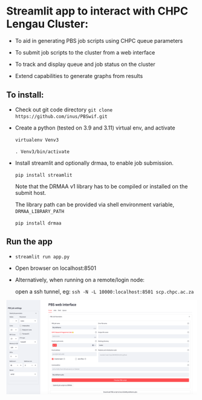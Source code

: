 # Streamlit app to interact with CHPC Lengau Cluster:

- To aid in generating PBS job scripts using CHPC queue parameters

- To submit job scripts to the cluster from a web interface

- To track and display queue and job status on the cluster

- Extend capabilities to generate graphs from results


## To install:

- Check out git code directory `git clone https://github.com/inus/PBSwif.git`

- Create a python (tested on 3.9 and 3.11) virtual env, and activate

  `virtualenv Venv3`
  
  `. Venv3/bin/activate`

- Install streamlit and optionally drmaa, to enable job submission.

  `pip install streamlit`


  Note that the DRMAA v1 library has to be compiled or installed on the
  submit host.
  
  The library path can be provided via shell environment variable, `DRMAA_LIBRARY_PATH` 
  
  `pip install drmaa` 
  

## Run the app

- `streamlit run app.py`

- Open browser on localhost:8501

- Alternatively, when running on a remote/login node:
  
  open a ssh tunnel, eg:
   `ssh -N -L 10000:localhost:8501 scp.chpc.ac.za`

![](fullscreen.png)
